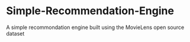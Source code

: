 # Simple-Recommendation-Engine
 A simple recommondation engine built using the MovieLens open source dataset
